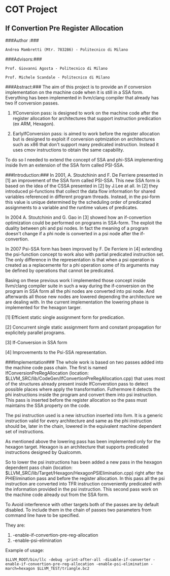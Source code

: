 COT Project  
=================================================
If Convertion Pre Register Allocation
------------------------------------------------

###Author :###

    Andrea Mambretti (Mtr. 783286) - Politecnico di Milano

###Advisors:###

    Prof. Giovanni Agosta - Politecnico di Milano

    Prof. Michele Scandale - Politecnico di Milano

###Abstract:###
The aim of this project is to provide an if conversion implementation on the machine code when it is still in a SSA form. 
Everything has been implemented in llvm/clang compiler that already has two If conversion passes. 

1. IfConversion pass: is designed to work on the machine code after the register allocation for architectures that support instruction predication (ex ARM, Hexagon). 

2. EarlyIfConversion pass: is aimed to work before the register allocation but is designed to exploit if conversion optmization on architectures such as x86 that don't support many predicated instruction. Instead
it uses cmov instructions to obtain the same capability.

To do so I needed to extend the concept of SSA and phi-SSA implementing inside llvm an extension of the SSA form called PSI-SSA. 


###Introduction:###
In 2001, A. Stoutchinin and  F. De Ferriere presented in [1] an improvement of the SSA form  called PSI-SSA. This new SSA form is based on the idea of the CSSA presented in [2] 
by J.Lee at all. In [2] they introduced pi-functions that collect the data flow information for shared variables referenced in different program threads. Instead, in the psi-form
this value is unique determined by the scheduling order of predicated assignments to a variable and the runtime values of predicates.

In 2004 A. Stoutchinin and G. Gao in [3] showed how an if-convertion optimization could be performed on programs in SSA-form. The exploit the duality between phi and psi nodes. In fact the meaning of a program doesn't change
if a phi node is converted in a psi node after the if-convertion.

In 2007 Psi-SSA form has been improved by F. De Ferriere in [4] extending the psi-function concept to work also with partial predicated instruction set. The only difference in the representation is
that when a psi operation is created as a replacemente for a phi operation some of its arguments may be defined by operations that cannot be predicated.

Basing on these previous work I implemented those concept inside llvm/clang compiler suite in such a way during the if-conversion on the program in SSA form all the phi nodes are converted into psi node. And afterwards all those new nodes are lowered depending the architecture we are dealing with. In the current implementation the lowering phase is implemented for the hexagon targer.



[1] Efficient static single assignment form for predication.

[2] Concurrent single static assignment form and constant propagation for explicitely parallel programs. 

[3] If-Conversion in SSA form

[4] Improvements to the Psi-SSA representation.

###Implementation###
The whole work is based on two passes added into the machine code pass chain. The first is named IfConversionPreRegAllocation (location: $LLVM\_SRC/lib/CodeGen/IfConvertionPreRegAllocation.cpp) that uses most of the structures already present inside IfConverstion pass to detect possible places where apply the transformation. Futhermore it detects the phi instructions inside the program and convert them into psi instruction. This pass is inserted before the register allocation so the pass must maintains the SSA property on the code. 

The psi instruction used is a new istruction inserted into llvm. It is a generic instruction valid for every architecture and same as the phi instruction should be, later in the chain, lowered in the equivalent machine dependent set of instructions.

As mentioned above the lowering pass has been implemented only for the hexagon target. Hexagon is an architecture that supports predicated instructions designed by Qualcomm. 

So to lower the psi instructions has been added a new pass in the hexagon dependent pass chain (location: $LLVM\_SRC/lib/Target/Hexagon/HexagonPSIElimination.cpp) right after the PHIElimination pass and before the register allocation. In this pass all the psi instruction are converted into TFR instruction conveniently predicated with the information provided in the psi instruction. This second pass work on the machine code already out from the SSA form.

To Avoid interference with other targets both of the passes are by default disabled. To include them in the chain of passes two parameters from command line have to be specified.

They are:

1. -enable-if-convertion-pre-reg-allocation 
2. -enable-psi-elimination 

Example of usage:

    $LLVM_ROOT/bin/llc -debug -print-after-all -disable-if-converter -enable-if-convertion-pre-reg-allocation -enable-psi-elimination -march=hexagon $LLVM_TEST/triangle.bc2
  
